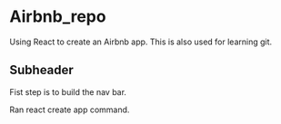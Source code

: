 # Airbnb_repo
Using React to create an Airbnb app.
This is also used for learning git.

## Subheader
Fist step is to build the nav bar.

Ran react create app command.
